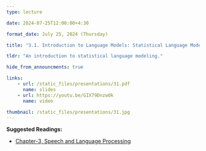 ```yaml
---
type: lecture

date: 2024-07-25T12:00:00+4:30

format_date: July 25, 2024 (Thursday)

title: "3.1. Introduction to Language Models: Statistical Language Modeling"

tldr: "An introduction to statistical language modeling."

hide_from_announcments: true

links: 
    - url: /static_files/presentations/31.pdf
      name: slides
    - url: https://youtu.be/GIX79DnzwOk
      name: video

thumbnail: /static_files/presentations/31.jpg
---
```


<!-- Other additional contents using markdown -->
**Suggested Readings:**
- [Chapter-3, Speech and Language Processing](https://web.stanford.edu/~jurafsky/slp3/3.pdf)

